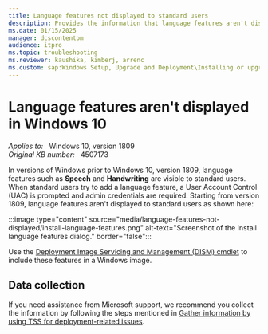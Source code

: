 ```yaml
---
title: Language features not displayed to standard users
description: Provides the information that language features aren't displayed to standard users starting from Windows 10, version 1809.
ms.date: 01/15/2025
manager: dcscontentpm
audience: itpro
ms.topic: troubleshooting
ms.reviewer: kaushika, kimberj, arrenc
ms.custom: sap:Windows Setup, Upgrade and Deployment\Installing or upgrading Windows, csstroubleshoot
---
```

# Language features aren't displayed in Windows 10

_Applies to:_ &nbsp; Windows 10, version 1809  
_Original KB number:_ &nbsp; 4507173

In versions of Windows prior to Windows 10, version 1809, language features such as **Speech** and **Handwriting** are visible to standard users. When standard users try to add a language feature, a User Account Control (UAC) is prompted and admin credentials are required. Starting from version 1809, language features aren't displayed to standard users as shown here:

:::image type="content" source="media/language-features-not-displayed/install-language-features.png" alt-text="Screenshot of the Install language features dialog." border="false":::

Use the [Deployment Image Servicing and Management (DISM) cmdlet](/windows-hardware/manufacture/desktop/dism-operating-system-package-servicing-command-line-options) to include these features in a Windows image.

## Data collection

If you need assistance from Microsoft support, we recommend you collect the information by following the steps mentioned in [Gather information by using TSS for deployment-related issues](../windows-troubleshooters/gather-information-using-tss-deployment.md).
